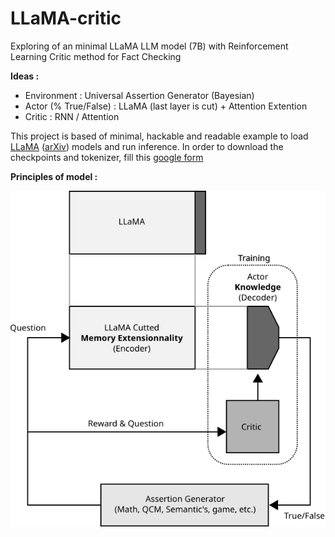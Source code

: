 # LLaMA-critic
Exploring of an minimal LLaMA LLM model (7B) with Reinforcement Learning Critic method for Fact Checking

**Ideas :** 
  - Environment : Universal Assertion Generator (Bayesian)
  - Actor (% True/False) : LLaMA (last layer is cut) + Attention Extention
  - Critic : RNN / Attention


This project is based of minimal, hackable and readable example to load [LLaMA](https://ai.facebook.com/blog/large-language-model-llama-meta-ai/) ([arXiv](https://arxiv.org/abs/2302.13971v1)) models and run inference. In order to download the checkpoints and tokenizer, fill this [google form](https://forms.gle/jk851eBVbX1m5TAv5)

**Principles of model :**

![LLaMA-critic](LLaMA-critic.svg)
